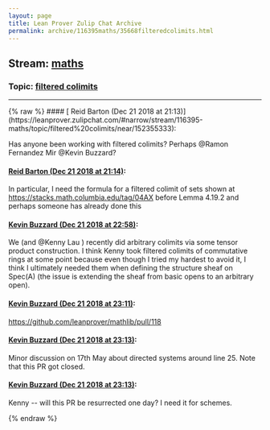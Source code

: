 ```yaml
---
layout: page
title: Lean Prover Zulip Chat Archive 
permalink: archive/116395maths/35668filteredcolimits.html
---
```


## Stream: [maths](https://leanprover-community.github.io/archive/116395maths/index.html)
### Topic: [filtered colimits](https://leanprover-community.github.io/archive/116395maths/35668filteredcolimits.html)

---

<base href="https://leanprover.zulipchat.com">
{% raw %}
#### [ Reid Barton (Dec 21 2018 at 21:13)](https://leanprover.zulipchat.com/#narrow/stream/116395-maths/topic/filtered%20colimits/near/152355333):
<p>Has anyone been working with filtered colimits? Perhaps <span class="user-mention" data-user-id="132858">@Ramon Fernandez Mir</span> <span class="user-mention" data-user-id="110038">@Kevin Buzzard</span>?</p>

#### [ Reid Barton (Dec 21 2018 at 21:14)](https://leanprover.zulipchat.com/#narrow/stream/116395-maths/topic/filtered%20colimits/near/152355438):
<p>In particular, I need the formula for a filtered colimit of sets shown at <a href="https://stacks.math.columbia.edu/tag/04AX" target="_blank" title="https://stacks.math.columbia.edu/tag/04AX">https://stacks.math.columbia.edu/tag/04AX</a> before Lemma 4.19.2 and perhaps someone has already done this</p>

#### [ Kevin Buzzard (Dec 21 2018 at 22:58)](https://leanprover.zulipchat.com/#narrow/stream/116395-maths/topic/filtered%20colimits/near/152361288):
<p>We (and <span class="user-mention" data-user-id="110064">@Kenny Lau</span> ) recently did arbitrary colimits via some tensor product construction. I think Kenny took filtered colimits of commutative rings at some point because even though I tried my hardest to avoid it, I think I ultimately needed them when defining the structure sheaf on Spec(A) (the issue is extending the sheaf from basic opens to an arbitrary open).</p>

#### [ Kevin Buzzard (Dec 21 2018 at 23:11)](https://leanprover.zulipchat.com/#narrow/stream/116395-maths/topic/filtered%20colimits/near/152361924):
<p><a href="https://github.com/leanprover/mathlib/pull/118" target="_blank" title="https://github.com/leanprover/mathlib/pull/118">https://github.com/leanprover/mathlib/pull/118</a></p>

#### [ Kevin Buzzard (Dec 21 2018 at 23:13)](https://leanprover.zulipchat.com/#narrow/stream/116395-maths/topic/filtered%20colimits/near/152362009):
<p>Minor discussion on 17th May about directed systems around line 25. Note that this PR got closed.</p>

#### [ Kevin Buzzard (Dec 21 2018 at 23:13)](https://leanprover.zulipchat.com/#narrow/stream/116395-maths/topic/filtered%20colimits/near/152362014):
<p>Kenny -- will this PR be resurrected one day? I need it for schemes.</p>


{% endraw %}

